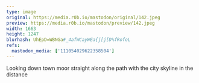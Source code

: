 ```yaml
---
type: image
original: https://media.r0b.io/mastodon/original/142.jpeg
preview: https://media.r0b.io/mastodon/preview/142.jpeg
width: 1663
height: 1247
blurhash: UhEpD=WBNGa#_4afWCayWEa{j[j[D%fRofoL
refs:
  mastodon_media: ['111054029622358504']
---
```


Looking down town moor straight along the path with the city skyline in the distance
